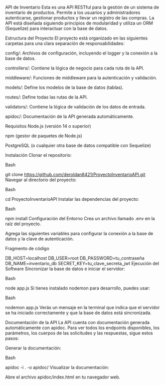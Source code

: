 API de Inventario
Esta es una API RESTful para la gestión de un sistema de inventario de productos. Permite a los usuarios y administradores autenticarse, gestionar productos y llevar un registro de las compras. La API está diseñada siguiendo principios de modularidad y utiliza un ORM (Sequelize) para interactuar con la base de datos.

Estructura del Proyecto
El proyecto está organizado en las siguientes carpetas para una clara separación de responsabilidades:

config/: Archivos de configuración, incluyendo el logger y la conexión a la base de datos.

controllers/: Contiene la lógica de negocio para cada ruta de la API.

middleware/: Funciones de middleware para la autenticación y validación.

models/: Define los modelos de la base de datos (tablas).

routes/: Define todas las rutas de la API.

validators/: Contiene la lógica de validación de los datos de entrada.

apidoc/: Documentación de la API generada automáticamente.

Requisitos
Node.js (versión 14 o superior)

npm (gestor de paquetes de Node.js)

PostgreSQL (o cualquier otra base de datos compatible con Sequelize)

Instalación
Clonar el repositorio:

Bash

git clone https://github.com/deroldan8421/ProyectoInventarioAPI.git
Navegar al directorio del proyecto:

Bash

cd ProyectoInventarioAPI
Instalar las dependencias del proyecto:

Bash

npm install
Configuración del Entorno
Crea un archivo llamado .env en la raíz del proyecto.

Agrega las siguientes variables para configurar la conexión a la base de datos y la clave de autenticación.

Fragmento de código

DB_HOST=localhost
DB_USER=root
DB_PASSWORD=tu_contraseña
DB_NAME=inventario_db
SECRET_KEY=tu_clave_secreta_jwt
Ejecución del Software
Sincronizar la base de datos e iniciar el servidor:

Bash

node app.js
Si tienes instalado nodemon para desarrollo, puedes usar:

Bash

nodemon app.js
Verás un mensaje en la terminal que indica que el servidor se ha iniciado correctamente y que la base de datos está sincronizada.

Documentación de la API
La API cuenta con documentación generada automáticamente con apidoc. Para ver todos los endpoints disponibles, los parámetros, los cuerpos de las solicitudes y las respuestas, sigue estos pasos:

Generar la documentación:

Bash

apidoc -i . -o apidoc/
Visualizar la documentación:

Abre el archivo apidoc/index.html en tu navegador web.
